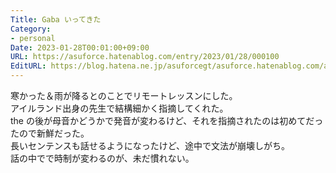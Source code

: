 ```yaml
---
Title: Gaba いってきた
Category:
- personal
Date: 2023-01-28T00:01:00+09:00
URL: https://asuforce.hatenablog.com/entry/2023/01/28/000100
EditURL: https://blog.hatena.ne.jp/asuforcegt/asuforce.hatenablog.com/atom/entry/4207112889958841767
---
```


寒かった＆雨が降るとのことでリモートレッスンにした。  
アイルランド出身の先生で結構細かく指摘してくれた。  
the の後が母音かどうかで発音が変わるけど、それを指摘されたのは初めてだったので新鮮だった。  
長いセンテンスも話せるようになったけど、途中で文法が崩壊しがち。  
話の中でで時制が変わるのが、未だ慣れない。
